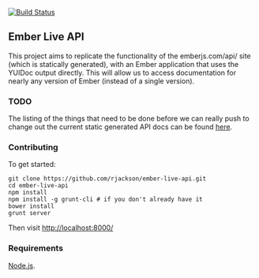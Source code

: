 [![Build Status](https://travis-ci.org/rjackson/ember-live-api.png?branch=master)](https://travis-ci.org/rjackson/ember-live-api)

## Ember Live API

This project aims to replicate the functionality of the emberjs.com/api/ site (which is statically generated), with an Ember application that uses the 
YUIDoc output directly. This will allow us to access documentation for nearly any version of Ember (instead of a single version).

### TODO

The listing of the things that need to be done before we can really push to change out the
current static generated API docs can be found [here](https://github.com/rjackson/ember-live-api/issues).

### Contributing

To get started:

```
git clone https://github.com/rjackson/ember-live-api.git
cd ember-live-api
npm install
npm install -g grunt-cli # if you don't already have it
bower install
grunt server
```

Then visit [http://localhost:8000/](http://localhost:8000/)

### Requirements

[Node.js](http://nodejs.org).
